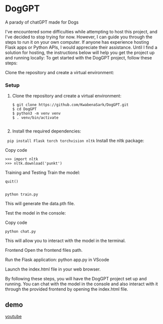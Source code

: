 # DogGPT
 A parady of chatGPT made for Dogs
 
I've encountered some difficulties while attempting to host this project, and I've decided to stop trying for now. However, I can guide you through the steps to run it on your own computer. If anyone has experience hosting Flask apps or Python APIs, I would appreciate their assistance. Until I find a solution for hosting, the instructions below will help you get the project up and running locally:
To get started with the DogGPT project, follow these steps:

Clone the repository and create a virtual environment:



### Setup

1. Clone the repository and create a virtual environment:

   ```
   $ git clone https://github.com/KwabenaSark/DogGPT.git
   $ cd DogGPT
   $ python3 -m venv venv
   $ . venv/bin/activate


2. Install the required dependencies:

   
  ```  pip install Flask torch torchvision nltk ```
Install the nltk package:


Copy code

 ``` $ (venv) python
>>> import nltk
>>> nltk.download('punkt') 
```


Training and Testing
Train the model:
```
quit()


python train.py
```
This will generate the data.pth file.

Test the model in the console:


Copy code
```
python chat.py 
```
This will allow you to interact with the model in the terminal.

Frontend
Open the frontend files path.

Run the Flask application:
python app.py in VScode

Launch the index.html file in your web browser.

By following these steps, you will have the DogGPT project set up and running. You can chat with the model in the console and also interact with it through the provided frontend by opening the index.html file.



## demo
[youtube](https://youtu.be/DRoxS7HdT-k)



